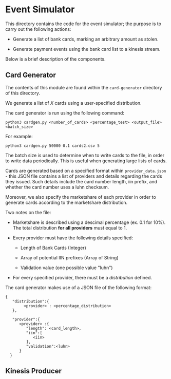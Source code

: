 # Event Simulator
This directory contains the code for the event simulator; the purpose is to carry out the following actions:

- Generate a list of bank cards, marking an arbitrary amount as stolen.

- Generate payment events using the bank card list to a kinesis stream.

Below is a brief description of the components.

## Card Generator

The contents of this module are found within the `card-generator` directory of this directory.

We generate a list of *X* cards using a user-specified distribution.

The card generator is run using the following command:

```python3 cardgen.py <number_of_cards> <percentage_test> <output_file> <batch_size>```

For example:

```python3 cardgen.py 50000 0.1 cards2.csv 5```

The batch size is used to determine when to write cards to the file, in order to write data periodically. This is useful when generating large lists of cards.

Cards are generated based on a specified format within `provider_data.json` - this JSON file contains a list of providers and details regarding the cards they issued. Such details include the card number length, iin prefix, and whether the card number uses a luhn checksum. 

Moreover, we also specify the marketshare of each provider in order to generate cards according to the marketshare distribution.

Two notes on the file:

- Marketshare is described using a descimal percentage (ex. 0.1 for 10%). The total distribution **for all providers** must equal to 1. 

- Every provider must have the following details specified:

	- Length of Bank Cards (Integer) 

	- Array of potential IIN prefixes (Array of String)

	- Validation value (one possible value "luhn")

- For every specified provider, there must be a *distribution* defined. 


The card generator makes use of a JSON file of the following format:

```
{
   "distribution":{
   		<provider> : <percentage_distribution>
   },

   "provider":{
      <provider> :{
         "length": <card_length>,
         "iin":[
            <iin>
         ],
         "validation":<luhn>
      }
  }
```

## Kinesis Producer


